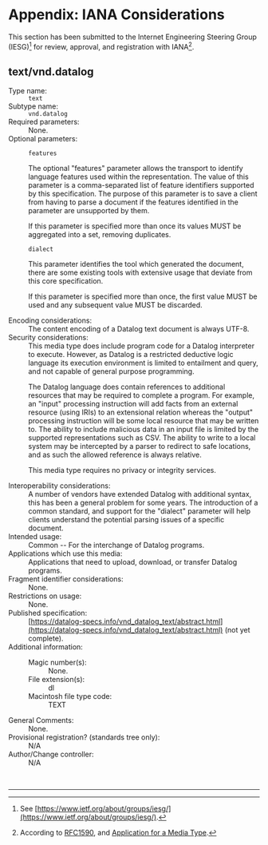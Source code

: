 # Appendix: IANA Considerations

This section has been submitted to the Internet Engineering Steering Group (IESG)[^1] for review, approval, and registration with IANA[^2].

## text/vnd.datalog

<dl>
    <dt>Type name:</dt>
    <dd><code>text</code></dd>
    <dt>Subtype name:</dt>
    <dd><code>vnd.datalog</code></dd>
    <dt>Required parameters:</dt>
    <dd>None.</dd>
    <dt>Optional parameters:</dt>
    <dd>

`features`

The optional "features" parameter allows the transport to identify language features used within the representation. The value of this parameter is a comma-separated list of feature identifiers supported by this specification. The purpose of this parameter is to save a client from having to parse a document if the features identified in the parameter are unsupported by them.

If this parameter is specified more than once its values MUST be aggregated into a set, removing duplicates.

`dialect`

This parameter identifies the tool which generated the document, there are some existing tools with extensive usage that deviate from this core specification.

If this parameter is specified more than once, the first value MUST be used and any subsequent value MUST be discarded.
    </dd>
    <dt>Encoding considerations:</dt>
    <dd>The content encoding of a Datalog text document is always UTF-8.</dd>
    <dt>Security considerations:</dt>
    <dd>
This media type does include program code for a Datalog interpreter to
execute. However, as Datalog is a restricted deductive logic language
its execution environment is limited to entailment and query, and not
capable of general purpose programming.

The Datalog language does contain references to additional resources
that may be required to complete a program. For example, an "input"
processing instruction will add facts from an external resource (using
IRIs) to an extensional relation whereas the "output" processing
instruction will be some local resource that may be written to. The
ability to include malicious data in an input file is limited by the
supported representations such as CSV. The ability to write to a local
system may be intercepted by a parser to redirect to safe locations,
and as such the allowed reference is always relative.

This media type requires no privacy or integrity services.
    </dd>
    <dt>Interoperability considerations:</dt>
    <dd>
A number of vendors have extended Datalog with additional syntax, this has been
a general problem for some years. The introduction of a common standard, and
support for the "dialect" parameter will help clients understand the potential
parsing issues of a specific document.
    </dd>
    <dt>Intended usage:</dt>
    <dd>Common -- For the interchange of Datalog programs.</dd>
    <dt>Applications which use this media:</dt>
    <dd>Applications that need to upload, download, or transfer Datalog programs.</dd>
    <dt>Fragment identifier considerations:</dt>
    <dd>None.</dd>
    <dt>Restrictions on usage:</dt>
    <dd>None.</dd>
    <dt>Published specification:</dt>
    <dd>
    [https://datalog-specs.info/vnd_datalog_text/abstract.html](https://datalog-specs.info/vnd_datalog_text/abstract.html) (not yet complete).
    </dd>
    <dt>Additional information:</dt>
    <dd>
        <dl>
            <dt>Magic number(s):</dt>
            <dd>None.</dd>
            <dt>File extension(s):</dt>
            <dd>dl</dd>
            <dt>Macintosh file type code:</dt>
            <dd>TEXT</dd>
        </dl>
    </dd>
    <dt>General Comments:</dt>
    <dd>None.</dd>
    <dt>Provisional registration? (standards tree only):</dt>
    <dd>N/A</dd>
    <dt>Author/Change controller:</dt>
    <dd>N/A</dd>
</dl>

<p>&nbsp;</p>

----------

[^1]: See [https://www.ietf.org/about/groups/iesg/](https://www.ietf.org/about/groups/iesg/).

[^2]: According to <span class="bibref inline">[RFC1590](x_references.md#RFC1590)</span>, and [Application for a Media Type](https://www.iana.org/form/media-types).
